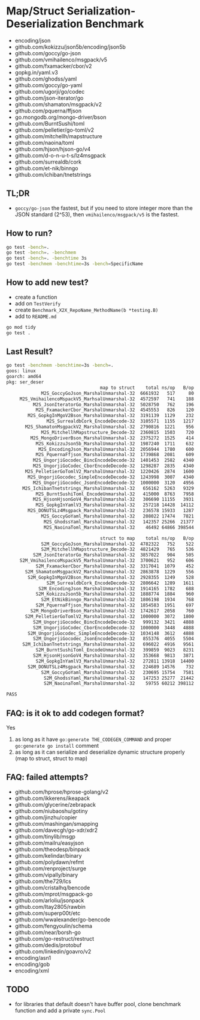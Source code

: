 
# Map/Struct Serialization-Deserialization Benchmark

- encoding/json
- github.com/kokizzu/json5b/encoding/json5b
- github.com/goccy/go-json
- github.com/vmihailenco/msgpack/v5
- github.com/fxamacker/cbor/v2
- gopkg.in/yaml.v3
- github.com/ghodss/yaml
- github.com/goccy/go-yaml
- github.com/ugorji/go/codec
- github.com/json-iterator/go
- github.com/shamaton/msgpack/v2
- github.com/pquerna/ffjson
- go.mongodb.org/mongo-driver/bson
- github.com/BurntSushi/toml
- github.com/pelletier/go-toml/v2
- github.com/mitchellh/mapstructure
- github.com/naoina/toml
- github.com/hjson/hjson-go/v4
- github.com/d-o-n-u-t-s/lz4msgpack
- github.com/surrealdb/cork
- github.com/et-nik/binngo
- github.com/ichiban/tnetstrings

## TL;DR

- `goccy/go-json` the fastest, but if you need to store integer more than the JSON standard (2^53), then  `vmihailenco/msgpack/v5` is the fastest.

## How to run?

```bash
go test -bench=.
go test -bench=. -benchmem
go test -bench=. -benchtime 3s
go test -benchmem -benchtime=3s -bench=SpecificName
```

## How to add new test?

- create a function
- add on `TestVerify`
- create `Benchmark_X2X_RepoName_MethodName(b *testing.B)`
- add to `README.md`

```bash
go mod tidy
go test .
```

## Last Result?

```bash
go test -benchmem -benchtime=3s -bench=.
goos: linux
goarch: amd64
pkg: ser_deser 
                                   map to struct    total ns/op   B/op allocs/op
             M2S_GoccyGoJson_MarshalUnmarshal-32  6661932   517     80   3
     M2S_VmihailencoMspackV5_MarhsalUnmarshal-32  4572597   741    188   5
          M2S_JsonIteratorGo_MarshalUnmarshal-32  5028750   762    196   8
           M2S_FxamackerCbor_MarshalUnmarshal-32  4545553   826    120   8
        M2S_GopkgInMgoV2Bson_MarshalUnmarshal-32  3191139  1129    232  13
               M2S_SurrealdbCork_EncodeDecode-32  3105571  1155   1217   6
       M2S_ShamatonMsgpackV2_MarshalUnmarshal-32  2790816  1221    956  15
             M2S_MitchellhMapstructure_Decode-32  2360815  1503    720  18
         M2S_MongoDriverBson_MarshalUnmarshal-32  2375272  1525    414  14
           M2S_KokizzuJson5b_MarshalUnmarshal-32  1987240  1711    632  16
            M2S_EncodingJson_MarshalUnmarshal-32  2056944  1780    600  16
           M2S_PquernaFfjson_MarshalUnmarshal-32  1739868  2081    609  16
          M2S_UngorjiGocodec_BincEncodeDecode-32  1401453  2582   4340  23
          M2S_UngorjiGoCodec_CborEncodeDecode-32  1298287  2835   4340  23
       M2S_PelletierGoTomlV2_MarshalUnmarshal-32  1220426  2874   1600  27
        M2S_UngorjiGocodec_SimpleEncodeDecode-32  1243998  3007   4340  23
          M2S_UngorjiGocodec_JsonEncodeDecode-32  1000000  3120   4956  25
      M2S_IchibanTnetstrings_MarshalUnmarshal-32   656162  5263   9329  48
           M2S_BurntSushiToml_EncodeUnmarshal-32   415000  8763   7958  71
          M2S_HjsonHjsonGoV4_MarshalUnmarshal-32   306690 11155   3931  78
           M2S_GopkgInYamlV3_MarshalUnmarshal-32   257218 14428  14112  80
        M2S_DONUTSLz4Msgpack_MarshalUnmarshal-32   236578 15933   1287  16
             M2S_GoccyGoYaml_MarshalUnmarshal-32   208022 17474   7821 214
              M2S_GhodssYaml_MarshalUnmarshal-32   142357 25266  21377 161
              M2S_NaoinaToml_MarshalUnmarshal-32    46492 64866 398544  77

                                   struct to map    total ns/op   B/op allocs/op
             S2M_GoccyGoJson_MarshalUnmarshal-32  4782322   752    522  12
             S2M_MitchellhMapstructure_Decode-32  4821429   765    536  12
          S2M_JsonIteratorGo_MarshalUnmarshal-32  3857022   904    505  14
     S2M_VmihailencoMspackV5_MarhsalUnmarshal-32  3700621   952    606  12
           S2M_FxamackerCbor_MarshalUnmarshal-32  3317041  1079    452  11
       S2M_ShamatonMsgpackV2_MarshalUnmarshal-32  2863878  1229    556  15
        S2M_GopkgInMgoV2Bson_MarshalUnmarshal-32  2928355  1249    528  15
               S2M_SurrealdbCork_EncodeDecode-32  2806642  1289   1611  12
            S2M_EncodingJson_MarshalUnmarshal-32  1914165  1782    688  18
           S2M_KokizzuJson5b_MarshalUnmarshal-32  1888774  1884    960  20
             S2M_EtNikBinngo_MarshalUnmarshal-32  1806198  1934    768  45
           S2M_PquernaFfjson_MarshalUnmarshal-32  1854583  1951    697  18
         S2M_MongoDriverBson_MarshalUnmarshal-32  1742617  2058    760  18
       S2M_PelletierGoTomlV2_MarshalUnmarshal-32  1000000  3072   1800  31
          S2M_UngorjiGocodec_BincEncodeDecode-32   999132  3421   4888  34
          S2M_UngorjiGoCodec_CborEncodeDecode-32  1000000  3448   4888  34
        S2M_UngorjiGocodec_SimpleEncodeDecode-32  1034148  3612   4888  34
          S2M_UngorjiGocodec_JsonEncodeDecode-32   855376  4055   5504  36
      S2M_IchibanTnetstrings_MarshalUnmarshal-32   696022  4916   9561  46
           S2M_BurntSushiToml_EncodeUnmarshal-32   399859  9023   8231  73
          S2M_HjsonHjsonGoV4_MarshalUnmarshal-32   353668  9813   3871  66
           S2M_GopkgInYamlV3_MarshalUnmarshal-32   272811 13918  14400  81
        S2M_DONUTSLz4Msgpack_MarshalUnmarshal-32   224689 14576    732  16
             S2M_GoccyGoYaml_MarshalUnmarshal-32   230695 15754   7581 202
              S2M_GhodssYaml_MarshalUnmarshal-32   147253 25277  21442 161
              S2M_NaoinaToml_MarshalUnmarshal-32    59755 60212 398112  80

PASS
```

## FAQ: is it ok to add codegen format?

Yes

1. as long as it have `go:generate THE_CODEGEN_COMMAND` and proper `go:generate go install` comment
2. as long as it can serialize and deserialize dynamic structure properly (map to struct, struct to map)

## FAQ: failed attempts?

- github.com/hprose/hprose-golang/v2
- github.com/ikkerens/ikeapack
- github.com/glycerine/zebrapack
- github.com/niubaoshu/gotiny
- github.com/jinzhu/copier
- github.com/mashingan/smapping
- github.com/davecgh/go-xdr/xdr2
- github.com/tinylib/msgp
- github.com/mailru/easyjson
- github.com/theodesp/binpack
- github.com/kelindar/binary
- github.com/polydawn/refmt
- github.com/renproject/surge
- github.com/vipally/binary
- github.com/the729/lcs
- github.com/cristalhq/bencode
- github.com/mprot/msgpack-go
- github.com/arloliu/jsonpack
- github.com/Itay2805/rawbin
- github.com/superp00t/etc
- github.com/wwalexander/go-bencode
- github.com/fengyoulin/schema
- github.com/near/borsh-go
- github.com/go-restruct/restruct
- github.com/dedis/protobuf
- github.com/linkedin/goavro/v2
- encoding/asn1
- encoding/gob
- encoding/xml

## TODO

- for libraries that default doesn't have buffer pool, clone benchmark function and add a private `sync.Pool`
